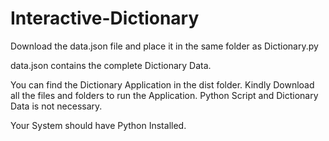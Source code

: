 # Interactive-Dictionary

Download the data.json file and place it in the same folder as Dictionary.py 

data.json contains the complete Dictionary Data. 

You can find the Dictionary Application in the dist folder. Kindly Download all the files and folders to run the Application. 
Python Script and Dictionary Data is not necessary. 

Your System should have Python Installed. 
